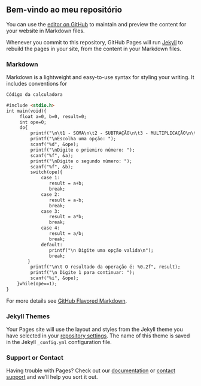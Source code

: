 ## Bem-vindo ao meu repositório

You can use the [editor on GitHub](https://github.com/Messias2019/Calculadora/edit/gh-pages/index.md) to maintain and preview the content for your website in Markdown files.

Whenever you commit to this repository, GitHub Pages will run [Jekyll](https://jekyllrb.com/) to rebuild the pages in your site, from the content in your Markdown files.

### Markdown

Markdown is a lightweight and easy-to-use syntax for styling your writing. It includes conventions for

```markdown
Código da calculadora

#include <stdio.h>
int main(void){
     float a=0, b=0, result=0;
     int ope=0;
     do{
         printf("\n\t1 - SOMA\n\t2 - SUBTRAÇÃO\n\t3 - MULTIPLICAÇÃO\n\t4 - DIVISÃO \n");
         printf("\nEscolha uma opção: ");
         scanf("%d", &ope);
         printf("\nDigite o priemiro número: ");
         scanf("%f", &a);
         printf("\nDigite o segundo número: ");
         scanf("%f", &b);
         switch(ope){
             case 1:
                result = a+b;
                break;
             case 2:
                result = a-b;
                break;
             case 3:
                result = a*b;
                break;
             case 4:
                result = a/b;
                break;
             default:
                printf("\n Digite uma opção valida\n");
                break;
        }
         printf("\n\t O resultado da operação é: %0.2f", result);
         printf("\n Digite 1 para continuar: ");
         scanf("%i", &ope);
    }while(ope==1);
}
```

For more details see [GitHub Flavored Markdown](https://guides.github.com/features/mastering-markdown/).

### Jekyll Themes

Your Pages site will use the layout and styles from the Jekyll theme you have selected in your [repository settings](https://github.com/Messias2019/Calculadora/settings/pages). The name of this theme is saved in the Jekyll `_config.yml` configuration file.

### Support or Contact

Having trouble with Pages? Check out our [documentation](https://docs.github.com/categories/github-pages-basics/) or [contact support](https://support.github.com/contact) and we’ll help you sort it out.
